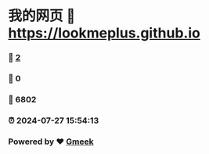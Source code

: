# 我的网页 :link: https://lookmeplus.github.io 
### :page_facing_up: [2](https://lookmeplus.github.io/tag.html) 
### :speech_balloon: 0 
### :hibiscus: 6802 
### :alarm_clock: 2024-07-27 15:54:13 
### Powered by :heart: [Gmeek](https://github.com/Meekdai/Gmeek)
